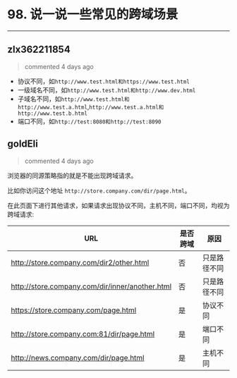 
 # 98. 说一说一些常见的跨域场景 
  
 ***
## zlx362211854 
 > commented 4 days ago 

* 协议不同，如`http://www.test.html和https://www.test.html`
* 一级域名不同，如`http://www.test.html和http://www.dev.html`
* 子域名不同，如`http://www.test.html和http://www.test.a.html`,`http://www.test.a.html和http://www.test.b.html`
* 端口不同，如`http://test:8080和http://test:8090`

## goldEli 
 > commented 4 days ago 

浏览器的同源策略指的就是不能出现跨域请求。

比如你访问这个地址 `http://store.company.com/dir/page.html`。

在此页面下进行其他请求，如果请求出现协议不同，主机不同，端口不同，均视为跨域请求:


URL | 是否跨域 | 原因
-- | -- | --
http://store.company.com/dir2/other.html | 否 | 只是路径不同
http://store.company.com/dir/inner/another.html | 否 | 只是路径不同
https://store.company.com/page.html | 是 | 协议不同
http://store.company.com:81/dir/page.html | 是 | 端口不同
http://news.company.com/dir/page.html | 是 | 主机不同

